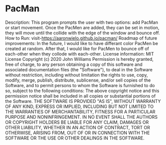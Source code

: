# PacMan
Description: This program prompts the user with two options: add PacMan or start movement. Once the PacMen are added, they can be set in motion, they will move until the collide with the edge of the window and bounce off.
How to Run: visit-https://aaronwielo.github.io/pacman/ 
Roadmap of future improvements: In the future, I would like to have differant color PacMen be created at random. After that, I would like for PacMen to bounce off of each-other when they collode with each-other. 
License information: MIT License
Copyright (c) 2020 John Williams
Permission is hereby granted, free of charge, to any person obtaining a copy of this software and associated documentation files (the "Software"), to deal in the Software without restriction, including without limitation the rights to use, copy, modify, merge, publish, distribute, sublicense, and/or sell copies of the Software, and to permit persons to whom the Software is furnished to do so, subject to the following conditions:
The above copyright notice and this permission notice shall be included in all copies or substantial portions of the Software.
THE SOFTWARE IS PROVIDED "AS IS", WITHOUT WARRANTY OF ANY KIND, EXPRESS OR IMPLIED, INCLUDING BUT NOT LIMITED TO THE WARRANTIES OF MERCHANTABILITY, FITNESS FOR A PARTICULAR PURPOSE AND NONINFRINGEMENT. IN NO EVENT SHALL THE AUTHORS OR COPYRIGHT HOLDERS BE LIABLE FOR ANY CLAIM, DAMAGES OR OTHER LIABILITY, WHETHER IN AN ACTION OF CONTRACT, TORT OR OTHERWISE, ARISING FROM, OUT OF OR IN CONNECTION WITH THE SOFTWARE OR THE USE OR OTHER DEALINGS IN THE SOFTWARE.
